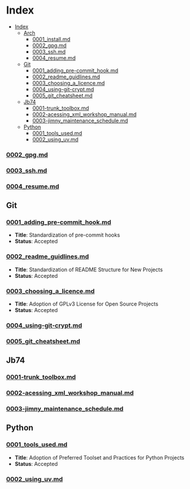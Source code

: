 # Index

<!--ts-->
* [Index](#index)
   * [Arch](#arch)
      * [<a href="arch/0001_install.md">0001_install.md</a>](arch/0001_install.md)
      * [<a href="arch/0002_gpg.md">0002_gpg.md</a>](arch/0002_gpg.md)
      * [<a href="arch/0003_ssh.md">0003_ssh.md</a>](arch/0003_ssh.md)
      * [<a href="arch/0004_resume.md">0004_resume.md</a>](arch/0004_resume.md)
   * [Git](#git)
      * [<a href="git/0001_adding_pre-commit_hook.md">0001_adding_pre-commit_hook.md</a>](git/0001_adding_pre-commit_hook.md)
      * [<a href="git/0002_readme_guidlines.md">0002_readme_guidlines.md</a>](git/0002_readme_guidlines.md)
      * [<a href="git/0003_choosing_a_licence.md">0003_choosing_a_licence.md</a>](git/0003_choosing_a_licence.md)
      * [<a href="git/0004_using-git-crypt.md">0004_using-git-crypt.md</a>](git/0004_using-git-crypt.md)
      * [<a href="git/0005_git_cheatsheet.md">0005_git_cheatsheet.md</a>](git/0005_git_cheatsheet.md)
   * [Jb74](#jb74)
      * [<a href="jb74/0001-trunk_toolbox.md">0001-trunk_toolbox.md</a>](jb74/0001-trunk_toolbox.md)
      * [<a href="jb74/0002-acessing_xml_workshop_manual.md">0002-acessing_xml_workshop_manual.md</a>](jb74/0002-acessing_xml_workshop_manual.md)
      * [<a href="jb74/0003-jimny_maintenance_schedule.md">0003-jimny_maintenance_schedule.md</a>](jb74/0003-jimny_maintenance_schedule.md)
   * [Python](#python)
      * [<a href="python/0001_tools_used.md">0001_tools_used.md</a>](python/0001_tools_used.md)
      * [<a href="python/0002_using_uv.md">0002_using_uv.md</a>](python/0002_using_uv.md)

<!-- Created by https://github.com/ekalinin/github-markdown-toc -->
<!-- Added by: wynand, at: Tue 04 Mar 2025 12:33:00 AEDT -->

<!--te-->
### [0002_gpg.md](arch/0002_gpg.md)


<!--te-->
### [0003_ssh.md](arch/0003_ssh.md)


<!--te-->
### [0004_resume.md](arch/0004_resume.md)


<!--te-->
## Git
### [0001_adding_pre-commit_hook.md](git/0001_adding_pre-commit_hook.md)
* **Title**: Standardization of pre-commit hooks
* **Status**: Accepted


<!--te-->
### [0002_readme_guidlines.md](git/0002_readme_guidlines.md)
* **Title**: Standardization of README Structure for New Projects
* **Status**: Accepted


<!--te-->
### [0003_choosing_a_licence.md](git/0003_choosing_a_licence.md)
* **Title**: Adoption of GPLv3 License for Open Source Projects
* **Status**: Accepted


<!--te-->
### [0004_using-git-crypt.md](git/0004_using-git-crypt.md)


<!--te-->
### [0005_git_cheatsheet.md](git/0005_git_cheatsheet.md)


<!--te-->
## Jb74
### [0001-trunk_toolbox.md](jb74/0001-trunk_toolbox.md)


<!--te-->
### [0002-acessing_xml_workshop_manual.md](jb74/0002-acessing_xml_workshop_manual.md)


<!--te-->
### [0003-jimny_maintenance_schedule.md](jb74/0003-jimny_maintenance_schedule.md)


<!--te-->
## Python
### [0001_tools_used.md](python/0001_tools_used.md)
* **Title**: Adoption of Preferred Toolset and Practices for Python Projects
* **Status**: Accepted


<!--te-->
### [0002_using_uv.md](python/0002_using_uv.md)


<!--te-->